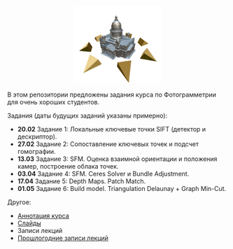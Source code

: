 <p align="center">
  <img width="200" src="/phg_logo.png" alt="Photogrammetry course logo">
</p>

В этом репозитории предложены задания курса по Фотограмметрии для очень хороших студентов.

Задания (даты будущих заданий указаны примерно):

- **20.02** Задание 1: Локальные ключевые точки SIFT (детектор и дескриптор).
- **27.02** Задание 2: Сопоставление ключевых точек и подсчет гомографии.
- **13.03** Задание 3: SFM. Оценка взаимной ориентации и положения камер, построение облака точек.
- **03.04** Задание 4: SFM. Ceres Solver и Bundle Adjustment.
- **17.04** Задание 5: Depth Maps. Patch Match.
- **01.05** Задание 6: Build model. Triangulation Delaunay + Graph Min-Cut.

Другое:

- [Аннотация курса](https://github.com/PhotogrammetryCourse/PhotogrammetryTasks2025/blob/master/slides/phg_00_course_annotation.pdf)
- [Слайды](https://github.com/PhotogrammetryCourse/PhotogrammetryTasks2025/blob/master/slides)
- Записи лекций
- [Прошлогодние записи лекций](https://www.youtube.com/watch?v=dowgzvj9M6I&list=PL5p-5hHpsHBrtQQptYgT3kdt3Egb5QNci&index=1)
